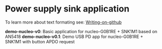 # Power supply sink application
To learn more about text formating see: [Writing-on-github](https://docs.github.com/en/get-started/writing-on-github/getting-started-with-writing-and-formatting-on-github/basic-writing-and-formatting-syntax)


**demo-nucleo-v0**: Basic application for nucleo-G0B1RE + SNK1M1 based on AN5418
**demo-nucleo-v0.1**: Demo USB PD app for nucleo-G0B1RE + SNK1M1 with button APDO request